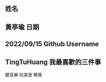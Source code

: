 姓名
----
黃亭瑜
日期
----
2022/09/15
Github Username
---------------
TingTuHuang
我最喜歡的三件事
---------------
聽音樂 吃美食 睡覺
